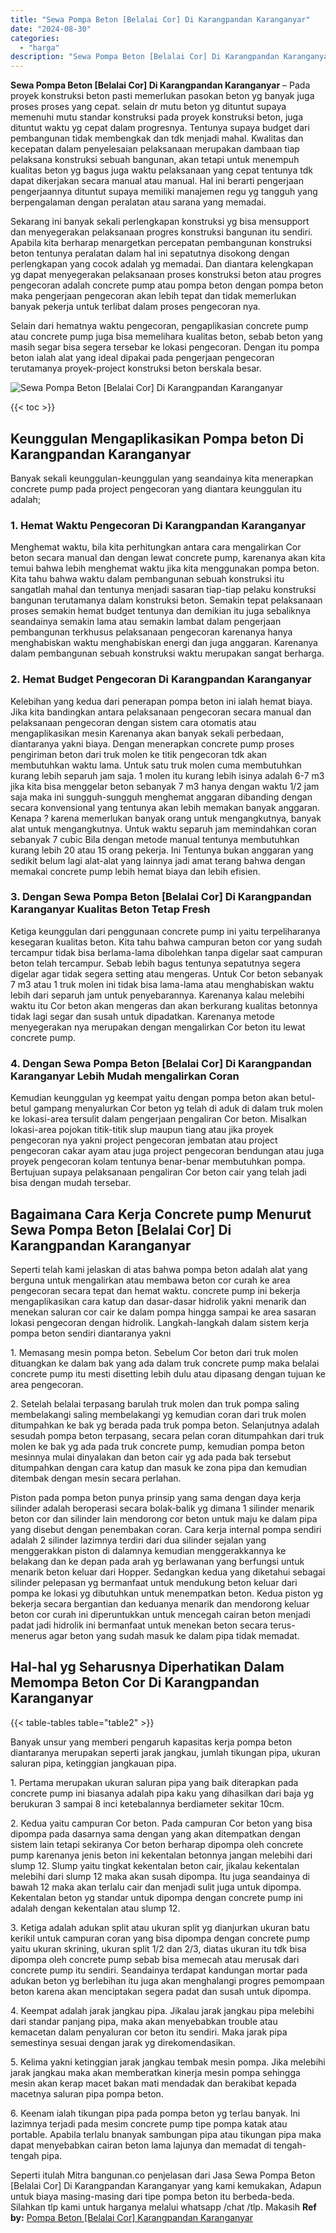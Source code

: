 ```yaml
---
title: "Sewa Pompa Beton [Belalai Cor] Di Karangpandan Karanganyar"
date: "2024-08-30"
categories: 
  - "harga"
description: "Sewa Pompa Beton [Belalai Cor] Di Karangpandan Karanganyar. Seperti itulah Mitra bangunan.co penjelasan dari Jasa Sewa Pompa Beton [Belalai Cor] Di Karangp..."
---
```


**Sewa Pompa Beton \[Belalai Cor\] Di Karangpandan Karanganyar** – Pada proyek konstruksi beton pasti memerlukan pasokan beton yg banyak juga proses proses yang cepat. selain dr mutu beton yg dituntut supaya memenuhi mutu standar konstruksi pada proyek konstruksi beton, juga dituntut waktu yg cepat dalam progresnya. Tentunya supaya budget dari pembangunan tidak membengkak dan tdk menjadi mahal. Kwalitas dan kecepatan dalam penyelesaian pelaksanaan merupakan dambaan tiap pelaksana konstruksi sebuah bangunan, akan tetapi untuk menempuh kualitas beton yg bagus juga waktu pelaksanaan yang cepat tentunya tdk dapat dikerjakan secara manual atau manual. Hal ini berarti pengerjaan pengerjaannya dituntut supaya memiliki manajemen regu yg tangguh yang berpengalaman dengan peralatan atau sarana yang memadai.

Sekarang ini banyak sekali perlengkapan konstruksi yg bisa mensupport dan menyegerakan pelaksanaan progres konstruksi bangunan itu sendiri. Apabila kita berharap menargetkan percepatan pembangunan konstruksi beton tentunya peralatan dalam hal ini sepatutnya disokong dengan perlengkapan yang cocok adalah yg memadai. Dan diantara kelengkapan yg dapat menyegerakan pelaksanaan proses konstruksi beton atau progres pengecoran adalah concrete pump atau pompa beton dengan pompa beton maka pengerjaan pengecoran akan lebih tepat dan tidak memerlukan banyak pekerja untuk terlibat dalam proses pengecoran nya.

Selain dari hematnya waktu pengecoran, pengaplikasian concrete pump atau concrete pump juga bisa memelihara kualitas beton, sebab beton yang masih segar bisa segera tersebar ke lokasi pengecoran. Dengan itu pompa beton ialah alat yang ideal dipakai pada pengerjaan pengecoran terutamanya proyek-project konstruksi beton berskala besar.

![Sewa Pompa Beton [Belalai Cor] Di Karangpandan Karanganyar](/images/sewa-concrete-pump-24.png)

{{< toc >}}

## Keunggulan Mengaplikasikan Pompa beton Di Karangpandan Karanganyar

Banyak sekali keunggulan-keunggulan yang seandainya kita menerapkan concrete pump pada project pengecoran yang diantara keunggulan itu adalah;

### 1\. Hemat Waktu Pengecoran Di Karangpandan Karanganyar

Menghemat waktu, bila kita perhitungkan antara cara mengalirkan Cor beton secara manual dan dengan lewat concrete pump, karenanya akan kita temui bahwa lebih menghemat waktu jika kita menggunakan pompa beton. Kita tahu bahwa waktu dalam pembangunan sebuah konstruksi itu sangatlah mahal dan tentunya menjadi sasaran tiap-tiap pelaku konstruksi bangunan terutamanya dalam konstruksi beton. Semakin tepat pelaksanaan proses semakin hemat budget tentunya dan demikian itu juga sebaliknya seandainya semakin lama atau semakin lambat dalam pengerjaan pembangunan terkhusus pelaksanaan pengecoran karenanya hanya menghabiskan waktu menghabiskan energi dan juga anggaran. Karenanya dalam pembangunan sebuah konstruksi waktu merupakan sangat berharga.

### 2\. Hemat Budget Pengecoran Di Karangpandan Karanganyar

Kelebihan yang kedua dari penerapan pompa beton ini ialah hemat biaya. Jika kita bandingkan antara pelaksanaan pengecoran secara manual dan pelaksanaan pengecoran dengan sistem cara otomatis atau mengaplikasikan mesin Karenanya akan banyak sekali perbedaan, diantaranya yakni biaya. Dengan menerapkan concrete pump proses pengiriman beton dari truk molen ke titik pengecoran tdk akan membutuhkan waktu lama. Untuk satu truk molen cuma membutuhkan kurang lebih separuh jam saja. 1 molen itu kurang lebih isinya adalah 6-7 m3 jika kita bisa menggelar beton sebanyak 7 m3 hanya dengan waktu 1/2 jam saja maka ini sungguh-sungguh menghemat anggaran dibanding dengan secara konvensional yang tentunya akan lebih memakan banyak anggaran. Kenapa ? karena memerlukan banyak orang untuk mengangkutnya, banyak alat untuk mengangkutnya. Untuk waktu separuh jam memindahkan coran sebanyak 7 cubic Bila dengan metode manual tentunya membutuhkan kurang lebih 20 atau 15 orang pekerja. Ini Tentunya bukan anggaran yang sedikit belum lagi alat-alat yang lainnya jadi amat terang bahwa dengan memakai concrete pump lebih hemat biaya dan lebih efisien.

### 3\. Dengan Sewa Pompa Beton \[Belalai Cor\] Di Karangpandan Karanganyar Kualitas Beton Tetap Fresh

Ketiga keunggulan dari penggunaan concrete pump ini yaitu terpeliharanya kesegaran kualitas beton. Kita tahu bahwa campuran beton cor yang sudah tercampur tidak bisa berlama-lama dibolehkan tanpa digelar saat campuran beton telah tercampur. Sebab lebih bagus tentunya sepatutnya segera digelar agar tidak segera setting atau mengeras. Untuk Cor beton sebanyak 7 m3 atau 1 truk molen ini tidak bisa lama-lama atau menghabiskan waktu lebih dari separuh jam untuk penyebarannya. Karenanya kalau melebihi waktu itu Cor beton akan mengeras dan akan berkurang kualitas betonnya tidak lagi segar dan susah untuk dipadatkan. Karenanya metode menyegerakan nya merupakan dengan mengalirkan Cor beton itu lewat concrete pump.

### 4\. Dengan Sewa Pompa Beton \[Belalai Cor\] Di Karangpandan Karanganyar Lebih Mudah mengalirkan Coran

Kemudian keunggulan yg keempat yaitu dengan pompa beton akan betul-betul gampang menyalurkan Cor beton yg telah di aduk di dalam truk molen ke lokasi-area tersulit dalam pengerjaan pengaliran Cor beton. Misalkan lokasi-area pojokan titik-titik slup maupun tiang atau jika proyek pengecoran nya yakni project pengecoran jembatan atau project pengecoran cakar ayam atau juga project pengecoran bendungan atau juga proyek pengecoran kolam tentunya benar-benar membutuhkan pompa. Bertujuan supaya pelaksanaan pengaliran Cor beton cair yang telah jadi bisa dengan mudah tersebar.

## Bagaimana Cara Kerja Concrete pump Menurut Sewa Pompa Beton \[Belalai Cor\] Di Karangpandan Karanganyar

Seperti telah kami jelaskan di atas bahwa pompa beton adalah alat yang berguna untuk mengalirkan atau membawa beton cor curah ke area pengecoran secara tepat dan hemat waktu. concrete pump ini bekerja mengaplikasikan cara katup dan dasar-dasar hidrolik yakni menarik dan menekan saluran cor cair ke dalam pompa hingga sampai ke area sasaran lokasi pengecoran dengan hidrolik. Langkah-langkah dalam sistem kerja pompa beton sendiri diantaranya yakni

1\. Memasang mesin pompa beton. Sebelum Cor beton dari truk molen dituangkan ke dalam bak yang ada dalam truk concrete pump maka belalai concrete pump itu mesti disetting lebih dulu atau dipasang dengan tujuan ke area pengecoran.

2\. Setelah belalai terpasang barulah truk molen dan truk pompa saling membelakangi saling membelakangi yg kemudian coran dari truk molen ditumpahkan ke bak yg berada pada truk pompa beton. Selanjutnya adalah sesudah pompa beton terpasang, secara pelan coran ditumpahkan dari truk molen ke bak yg ada pada truk concrete pump, kemudian pompa beton mesinnya mulai dinyalakan dan beton cair yg ada pada bak tersebut ditumpahkan dengan cara katup dan masuk ke zona pipa dan kemudian ditembak dengan mesin secara perlahan.

Piston pada pompa beton punya prinsip yang sama dengan daya kerja silinder adalah beroperasi secara bolak-balik yg dimana 1 silinder menarik beton cor dan silinder lain mendorong cor beton untuk maju ke dalam pipa yang disebut dengan penembakan coran. Cara kerja internal pompa sendiri adalah 2 silinder lazimnya terdiri dari dua silinder sejalan yang menggerakkan piston di dalamnya kemudian menggerakkannya ke belakang dan ke depan pada arah yg berlawanan yang berfungsi untuk menarik beton keluar dari Hopper. Sedangkan kedua yang diketahui sebagai silinder pelepasan yg bermanfaat untuk mendukung beton keluar dari pompa ke lokasi yg dibutuhkan untuk menempatkan beton. Kedua piston yg bekerja secara bergantian dan keduanya menarik dan mendorong keluar beton cor curah ini diperuntukkan untuk mencegah cairan beton menjadi padat jadi hidrolik ini bermanfaat untuk menekan beton secara terus-menerus agar beton yang sudah masuk ke dalam pipa tidak memadat.

## Hal-hal yg Seharusnya Diperhatikan Dalam Memompa Beton Cor Di Karangpandan Karanganyar

{{< table-tables table="table2" >}}

Banyak unsur yang memberi pengaruh kapasitas kerja pompa beton diantaranya merupakan seperti jarak jangkau, jumlah tikungan pipa, ukuran saluran pipa, ketinggian jangkauan pipa.

1\. Pertama merupakan ukuran saluran pipa yang baik diterapkan pada concrete pump ini biasanya adalah pipa kaku yang dihasilkan dari baja yg berukuran 3 sampai 8 inci ketebalannya berdiameter sekitar 10cm.

2\. Kedua yaitu campuran Cor beton. Pada campuran Cor beton yang bisa dipompa pada dasarnya sama dengan yang akan ditempatkan dengan sistem lain tetapi sekiranya Cor beton berharap dipompa oleh concrete pump karenanya jenis beton ini kekentalan betonnya jangan melebihi dari slump 12. Slump yaitu tingkat kekentalan beton cair, jikalau kekentalan melebihi dari slump 12 maka akan susah dipompa. Itu juga seandainya di bawah 12 maka akan terlalu cair dan menjadi sulit juga untuk dipompa. Kekentalan beton yg standar untuk dipompa dengan concrete pump ini adalah dengan kekentalan atau slump 12.

3\. Ketiga adalah adukan split atau ukuran split yg dianjurkan ukuran batu kerikil untuk campuran coran yang bisa dipompa dengan concrete pump yaitu ukuran skrining, ukuran split 1/2 dan 2/3, diatas ukuran itu tdk bisa dipompa oleh concrete pump sebab bisa memecah atau merusak dari concrete pump itu sendiri. Seandainya terdapat kandungan mortar pada adukan beton yg berlebihan itu juga akan menghalangi progres pemompaan beton karena akan menciptakan segera padat dan susah untuk dipompa.

4\. Keempat adalah jarak jangkau pipa. Jikalau jarak jangkau pipa melebihi dari standar panjang pipa, maka akan menyebabkan trouble atau kemacetan dalam penyaluran cor beton itu sendiri. Maka jarak pipa semestinya sesuai dengan jarak yg direkomendasikan.

5\. Kelima yakni ketinggian jarak jangkau tembak mesin pompa. Jika melebihi jarak jangkau maka akan memberatkan kinerja mesin pompa sehingga mesin akan kerap macet bakan mati mendadak dan berakibat kepada macetnya saluran pipa pompa beton.

6\. Keenam ialah tikungan pipa pada pompa beton yg terlau banyak. Ini lazimnya terjadi pada mesim concrete pump tipe pompa katak atau portable. Apabila terlalu bnanyak sambungan pipa atau tikungan pipa maka dapat menyebabkan cairan beton lama lajunya dan memadat di tengah-tengah pipa.

Seperti itulah Mitra bangunan.co penjelasan dari Jasa Sewa Pompa Beton \[Belalai Cor\] Di Karangpandan Karanganyar yang kami kemukakan, Adapun untuk biaya masing-masing dari tipe pompa beton itu berbeda-beda. Silahkan tlp kami untuk harganya melalui whatsapp /chat /tlp. Makasih
**Ref by:** [Pompa Beton [Belalai Cor] Karangpandan Karanganyar](https://id.wikipedia.org/wiki/Pompa)
